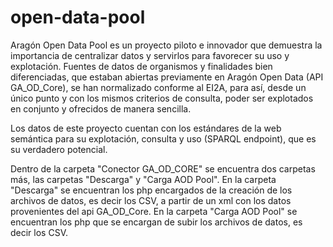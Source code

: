 # open-data-pool
Aragón Open Data Pool es un proyecto piloto e innovador que demuestra la importancia de centralizar datos y servirlos para favorecer su uso y explotación. Fuentes de datos de organismos y finalidades bien diferenciadas, que estaban abiertas previamente en Aragón Open Data (API GA_OD_Core),  se han normalizado conforme al EI2A, para así, desde un único punto y con los mismos criterios de consulta, poder ser explotados en conjunto y ofrecidos de manera sencilla.

Los datos de este proyecto cuentan con los estándares de la web semántica para su explotación, consulta y uso (SPARQL endpoint), que es su verdadero potencial.



Dentro de la carpeta "Conector GA_OD_CORE" se encuentra dos carpetas más, las carpetas "Descarga" y "Carga AOD Pool".
En la carpeta "Descarga" se encuentran los php encargados de la creación de los archivos de datos, es decir los CSV, a partir de un xml con los datos provenientes del api GA_OD_Core.
En la carpeta "Carga AOD Pool" se encuentran los php que se encargan de subir los archivos de datos, es decir los CSV.
